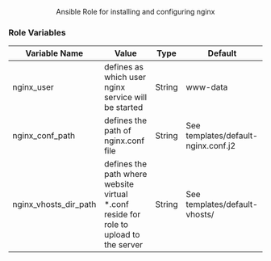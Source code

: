 <p align="center"> Ansible Role for installing and configuring nginx
    <br> 
</p>


### Role Variables

| Variable Name | Value | Type | Default |
| ------ | ------ | ------ | ------ |
| nginx_user | defines as which user nginx service will be started | String | www-data |
| nginx_conf_path | defines the path of nginx.conf file | String | See templates/default-nginx.conf.j2 |
| nginx_vhosts_dir_path | defines the path where website virtual *.conf reside for role to upload to the server | String | See templates/default-vhosts/ |
